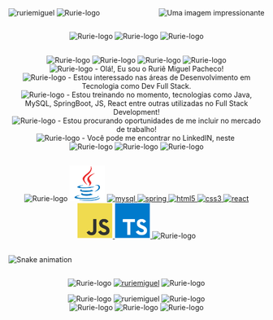 <div display="flex" flex-direction="row">
<img src="https://komarev.com/ghpvc/?username=ruriemiguel&label=Profile%20views&color=0e75b6&style=flat" alt="ruriemiguel" />
<img alt="Rurie-logo" src="https://i.imgur.com/FGh9Pur.gif" />
<img align="right" src="https://i.imgur.com/l2TSm2V.gif" alt="Uma imagem impressionante">
</div>

##

<div align="center">
<img height="100" alt="Rurie-logo" src="https://i.imgur.com/OiT3rba.gif" />
<img alt="Rurie-logo" src="https://i.imgur.com/emamkyV.png" />
<img height="100" alt="Rurie-logo" src="https://i.imgur.com/OiT3rba.gif" />
</div>

##

<div style="display: inline_block" align="center">
<img alt="Rurie-logo" src="https://i.imgur.com/SkD3Dq9.gif" />
<img alt="Rurie-logo" src="https://i.imgur.com/FAChueO.gif" />
<img alt="Rurie-logo" src="https://i.imgur.com/EjdTkp4.gif" /> 
<img alt="Rurie-logo" src="https://i.imgur.com/h2Mwa5W.gif" /><br>
<img alt="Rurie-logo" src="https://i.imgur.com/pDeEUJX.gif" /> - Olá!, Eu sou o Ruriê Miguel Pacheco! <br>
<img alt="Rurie-logo" src="https://i.imgur.com/drATD6T.gif" /> - Estou interessado nas áreas de Desenvolvimento em Tecnologia como Dev Full Stack. <br>
<img alt="Rurie-logo" src="https://i.imgur.com/pgEs9Zx.gif" /> - Estou treinando no momento, tecnologias como Java, MySQL, SpringBoot, JS, React entre outras utilizadas no Full Stack Development! <br>
<img alt="Rurie-logo" src="https://i.imgur.com/MCCwmO1.gif" /> - Estou procurando oportunidades de me incluir no mercado de trabalho! <br>
<img alt="Rurie-logo" src="https://i.imgur.com/ABJI9lZ.gif" /> - Você pode me encontrar no LinkedIN, neste
<a href="https://www.linkedin.com/in/ruriemiguel/"><img align="center" alt="" src="https://i.imgur.com/Plm847R.gif"></a> <br>
<img alt="Rurie-logo" src="https://i.imgur.com/Zvgd4ws.gif" />
<img alt="Rurie-logo" src="https://i.imgur.com/Zvgd4ws.gif" />
<img alt="Rurie-logo" src="https://i.imgur.com/Zvgd4ws.gif" />
</div>

##

<p align="center">
  <img height="75" alt="Rurie-logo" src="https://i.imgur.com/spawcFo.gif" />
<img src="https://raw.githubusercontent.com/devicons/devicon/master/icons/java/java-original.svg" alt="java"
              width="70" height="70" /> </a> <a href="https://developer.mozilla.org/en-US/docs/Web/JavaScript"
            target="_blank" rel="noreferrer">
  <img src="https://cdn.jsdelivr.net/gh/devicons/devicon/icons/mysql/mysql-original.svg"
              alt="mysql" width="70" height="70" /> </a> <a href="https://reactjs.org/" target="_blank" rel="noreferrer">
      <img src="https://www.vectorlogo.zone/logos/springio/springio-icon.svg" alt="spring" width="70" height="70" /> </a>
          <a href="https://www.typescriptlang.org/" target="_blank" rel="noreferrer">
    <img src="https://cdn.jsdelivr.net/gh/devicons/devicon/icons/html5/html5-original.svg"
              alt="html5" width="70" height="70" /> </a> <a href="https://www.java.com" target="_blank" rel="noreferrer">
      <img src="https://cdn.jsdelivr.net/gh/devicons/devicon/icons/css3/css3-original.svg"
              alt="css3" width="70" height="70" /> </a> <a href="https://www.w3.org/html/" target="_blank" rel="noreferrer">
      <img src="https://cdn.jsdelivr.net/gh/devicons/devicon/icons/react/react-original.svg"
              alt="react" width="70" height="70" /> </a> <a href="https://spring.io/" target="_blank" rel="noreferrer">
    <img src="https://raw.githubusercontent.com/devicons/devicon/master/icons/javascript/javascript-original.svg"
              alt="javascript" width="70" height="70" /> </a> <a href="https://www.mysql.com/" target="_blank"
            rel="noreferrer">
    <img src="https://raw.githubusercontent.com/devicons/devicon/master/icons/typescript/typescript-original.svg"
              alt="typescript" width="70" height="70" /> </a>
<img height="75" alt="Rurie-logo" src="https://i.imgur.com/TI1vFod.gif" />
</p>

##

![Snake animation](https://github.com/ruriemiguel/ruriemiguel/blob/output/github-contribution-grid-snake.svg)

##
<p align="center">
<img height="75" alt="Rurie-logo" src="https://i.imgur.com/x5Tarba.gif" />
<a href="https://github.com/ryo-ma/github-profile-trophy"><img src="https://github-profile-trophy.vercel.app/?username=ruriemiguel&theme=onedark&no-bg=true&border_radius=50" alt="ruriemiguel" /></a>
<img height="75" alt="Rurie-logo" src="https://i.imgur.com/x5Tarba.gif" />
</p>

<div align="center">
<img height="100" alt="Rurie-logo" src="https://i.imgur.com/1bceGhZ.gif" />
<img src="https://github-readme-streak-stats.herokuapp.com?user=tjfaccipieri&theme=dark&border_radius=50&background=0D1016&date_format=j%20M%5B%20Y%5D" alt="ruriemiguel" />
<img height="100" alt="Rurie-logo" src="https://i.imgur.com/1bceGhZ.gif" />
</div>

<div align="center">
<img height="100" alt="Rurie-logo" src="https://i.imgur.com/YNJ8QJb.gif" />
<img height="100" alt="Rurie-logo" src="https://i.imgur.com/64r3oNF.gif" />
<img height="100" alt="Rurie-logo" src="https://i.imgur.com/YNJ8QJb.gif" />
</div>

